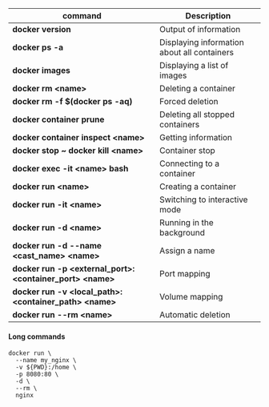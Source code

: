 | command  | Description |
| ------------- | ------------- |
| **docker version** | Output of information |
| **docker ps -a** | Displaying information about all containers |
| **docker images** | Displaying a list of images |
| **docker rm \<name>** | Deleting a container |
| **docker rm -f $(docker ps -aq)** | Forced deletion |
| **docker container prune** | Deleting all stopped containers |
| **docker container inspect \<name>** | Getting information |
| **docker stop <name> ~ docker kill \<name>** | Container stop |
| **docker exec -it \<name> bash** | Connecting to a container |
| **docker run \<name>** | Creating a container |
| **docker run -it \<name>** | Switching to interactive mode |
| **docker run -d \<name>** | Running in the background |
| **docker run -d --name \<cast_name> \<name>** | Assign a name|
| **docker run -p <external_port>:<container_port> \<name>** | Port mapping |
| **docker run -v <local_path>:<container_path> \<name>** | Volume mapping |
| **docker run --rm \<name>** | Automatic deletion |



#### Long commands
```shell
docker run \
  --name my_nginx \
  -v ${PWD}:/home \
  -p 8080:80 \
  -d \
  --rm \
  nginx
```